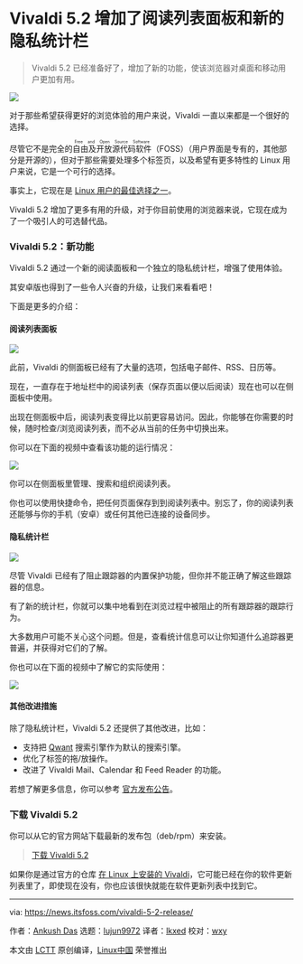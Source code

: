[#]: subject: "Vivaldi 5.2 Adds a Reading List Panel & New Privacy Statistics Bar"
[#]: via: "https://news.itsfoss.com/vivaldi-5-2-release/"
[#]: author: "Ankush Das https://news.itsfoss.com/author/ankush/"
[#]: collector: "lujun9972"
[#]: translator: "lkxed"
[#]: reviewer: "wxy"
[#]: publisher: "wxy"
[#]: url: "https://linux.cn/article-14452-1.html"

Vivaldi 5.2 增加了阅读列表面板和新的隐私统计栏
======

> Vivaldi 5.2 已经准备好了，增加了新的功能，使该浏览器对桌面和移动用户更加有用。

![](https://news.itsfoss.com/wp-content/uploads/2022/04/vivaldi-5-2.jpg)

对于那些希望获得更好的浏览体验的用户来说，Vivaldi 一直以来都是一个很好的选择。

尽管它不是完全的<ruby>自由及开放源代码软件<rt>Free and Open Source Software</rt></ruby>（FOSS）（用户界面是专有的，其他部分是开源的），但对于那些需要处理多个标签页，以及希望有更多特性的 Linux 用户来说，它是一个可行的选择。

事实上，它现在是 [Linux 用户的最佳选择之一][1]。

Vivaldi 5.2 增加了更多有用的升级，对于你目前使用的浏览器来说，它现在成为了一个吸引人的可选替代品。

### Vivaldi 5.2：新功能

Vivaldi 5.2 通过一个新的阅读面板和一个独立的隐私统计栏，增强了使用体验。

其安卓版也得到了一些令人兴奋的升级，让我们来看看吧！

下面是更多的介绍：

#### 阅读列表面板

![][2]

此前，Vivaldi 的侧面板已经有了大量的选项，包括电子邮件、RSS、日历等。

现在，一直存在于地址栏中的阅读列表（保存页面以便以后阅读）现在也可以在侧面板中使用。

出现在侧面板中后，阅读列表变得比以前更容易访问。因此，你能够在你需要的时候，随时检查/浏览阅读列表，而不必从当前的任务中切换出来。

你可以在下面的视频中查看该功能的运行情况：

![](https://youtu.be/hhGQUO8u9iQ)

你可以在侧面板里管理、搜索和组织阅读列表。

你也可以使用快捷命令，把任何页面保存到到阅读列表中。别忘了，你的阅读列表还能够与你的手机（安卓）或任何其他已连接的设备同步。

#### 隐私统计栏

![][4]

尽管 Vivaldi 已经有了阻止跟踪器的内置保护功能，但你并不能正确了解这些跟踪器的信息。

有了新的统计栏，你就可以集中地看到在浏览过程中被阻止的所有跟踪器的跟踪行为。

大多数用户可能不关心这个问题。但是，查看统计信息可以让你知道什么追踪器更普遍，并获得对它们的了解。

你也可以在下面的视频中了解它的实际使用：

![](https://youtu.be/MAY5s_MpnxY)

#### 其他改进措施

除了隐私统计栏，Vivaldi 5.2 还提供了其他改进，比如：

  * 支持把 [Qwant][6] 搜索引擎作为默认的搜索引擎。
  * 优化了标签的拖/放操作。
  * 改进了 Vivaldi Mail、Calendar 和 Feed Reader 的功能。

若想了解更多信息，你可以参考 [官方发布公告][7]。

### 下载 Vivaldi 5.2

你可以从它的官方网站下载最新的发布包（deb/rpm）来安装。

> [下载 Vivaldi 5.2][8]

如果你是通过官方的仓库 [在 Linux 上安装的 Vivaldi][9]，它可能已经在你的软件更新列表里了，即使现在没有，你也应该很快就能在软件更新列表中找到它。

--------------------------------------------------------------------------------

via: https://news.itsfoss.com/vivaldi-5-2-release/

作者：[Ankush Das][a]
选题：[lujun9972][b]
译者：[lkxed](https://github.com/lkxed)
校对：[wxy](https://github.com/wxy)

本文由 [LCTT](https://github.com/LCTT/TranslateProject) 原创编译，[Linux中国](https://linux.cn/) 荣誉推出

[a]: https://news.itsfoss.com/author/ankush/
[b]: https://github.com/lujun9972
[1]: https://itsfoss.com/best-browsers-ubuntu-linux/
[2]: https://news.itsfoss.com/wp-content/uploads/2022/04/vivaldi-side-panel.jpg
[3]: https://youtu.be/hhGQUO8u9iQ
[4]: https://news.itsfoss.com/wp-content/uploads/2022/04/Privacy-statistics-vivaldi-5-2.jpg
[5]: https://youtu.be/MAY5s_MpnxY
[6]: https://www.qwant.com/
[7]: https://vivaldi.com/press/vivaldi-adds-a-reading-list-panel-shows-statistics-on-blocked-trackers-and-ads/
[8]: https://vivaldi.com/download/
[9]: https://itsfoss.com/install-vivaldi-ubuntu-linux/
